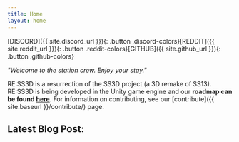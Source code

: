 ```yaml
---
title: Home
layout: home
---
```


<div class="horizontal-buttons" markdown='1'>
[DISCORD]({{ site.discord_url }}){: .button .discord-colors}[REDDIT]({{ site.reddit_url }}){: .button .reddit-colors}[GITHUB]({{ site.github_url }}){: .button .github-colors}
</div>

*"Welcome to the station crew. Enjoy your stay."*

RE:SS3D is a resurrection of the SS3D project (a 3D remake of SS13). RE:SS3D is being developed in the Unity game engine and our **roadmap can be found [here](https://github.com/RE-SS3D/SS3D/projects)**. For information on contributing, see our [contribute]({{ site.baseurl }}/contribute/) page.

## Latest Blog Post:

